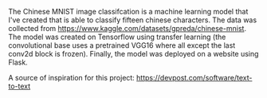 The Chinese MNIST image classifcation is a machine learning model that I've created that is able to classify fifteen chinese characters. The data was collected from https://www.kaggle.com/datasets/gpreda/chinese-mnist. The model was created on Tensorflow using transfer learning (the convolutional base uses a pretrained VGG16 where all except the last conv2d block is frozen). Finally, the model was deployed on a website using Flask.

A source of inspiration for this project: https://devpost.com/software/text-to-text
